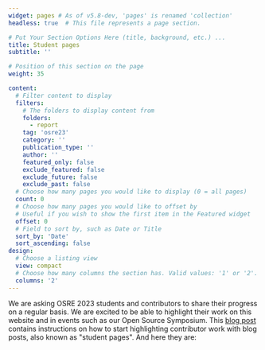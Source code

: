 ```yaml
---
widget: pages # As of v5.8-dev, 'pages' is renamed 'collection'
headless: true  # This file represents a page section.

# Put Your Section Options Here (title, background, etc.) ...
title: Student pages
subtitle: ''

# Position of this section on the page
weight: 35

content:
  # Filter content to display
  filters:
    # The folders to display content from
    folders:
      - report
    tag: 'osre23'
    category: ''
    publication_type: ''
    author: ''
    featured_only: false
    exclude_featured: false
    exclude_future: false
    exclude_past: false
  # Choose how many pages you would like to display (0 = all pages)
  count: 0
  # Choose how many pages you would like to offset by
  # Useful if you wish to show the first item in the Featured widget
  offset: 0
  # Field to sort by, such as Date or Title
  sort_by: 'Date'
  sort_ascending: false
design:
  # Choose a listing view
  view: compact
  # Choose how many columns the section has. Valid values: '1' or '2'.
  columns: '2'
---
```


We are asking OSRE 2023 students and contributors to share their progress on a regular basis. We are excited to be able to highlight their work on this website and in events such as our Open Source Symposium. This [blog post](/report/osre23/ucsc/admin/20221106-admin/) contains instructions on how to start highlighting contributor work with blog posts, also known as "student pages". And here they are:
